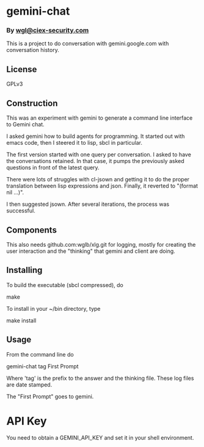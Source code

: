 # gemini-chat
### By <wgl@ciex-security.com>

This is a project to do conversation with gemini.google.com with conversation history.

## License

GPLv3

## Construction

This was an experiment with gemini to generate a command line interface to Gemini chat.

I asked gemini how to build agents for programming. It started out with
emacs code, then I steered it to lisp, sbcl in particular. 

The first version started with one query per conversation. I asked to have
the conversations retained. In that case, it pumps the previously asked
questions in front of the latest query.

There were lots of struggles with cl-jsown and getting it to do the proper
translation between lisp expressions and json. Finally, it reverted to
"(format nil ...)".

I then suggested jsown.  After several iterations, the process was
successful.

## Components

This also needs github.com:wglb/xlg.git for logging, mostly for creating
the user interaction and the "thinking" that gemini and client are doing.

## Installing

To build the executable (sbcl compressed), do

make

To install in your ~/bin directory, type 

make install

## Usage

From the command line do

gemini-chat tag First Prompt

Where 'tag' is the prefix to the answer and the thinking file. These log
files are date stamped.

The "First Prompt" goes to gemini.

# API Key

You need to obtain a GEMINI_API_KEY and set it in your shell environment.
